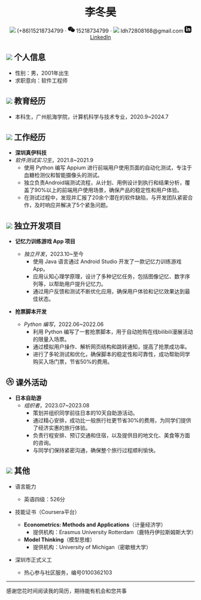 <center>
    <h1>李冬昊</h1>
    <div>
        <span>
            <img src="assets/phone-solid.svg" width="18px">
            (+86)15218734799
        </span>
        ·
        <span>
            <img src="assets/weixin.png" width="18px">
            15218734799
        </span>
        ·
        <span>
            <img src="assets/envelope-solid.svg" width="18px">
            ldh72808168@gmail.com
        </span>
        <span>
            <img src="linkedin.png" width="18px">
            <a href="https://www.linkedin.com/in/%E5%86%AC%E6%98%8A-%E6%9D%8E-b0bb882a0/">LinkedIn</a>
        </span>
    </div>
</center>

## <img src="assets/info-circle-solid.svg" width="20px"> 个人信息 

- 性别：男，2001年出生
- 求职意向：软件工程师

## <img src="assets/graduation-cap-solid.svg" width="20px"> 教育经历

- 本科生，广州航海学院，计算机科学与技术专业，2020.9~2024.7 

## <img src="assets/briefcase-solid.svg" width="20px"> 工作经历

- **深圳真伊科技** 
- *软件测试实习生*，2021.8~2021.9
  - 使用 Python 编写 Appium 进行前端用户使用页面的自动化测试，专注于血糖检测仪和智能摄像头的测试。
  - 独立负责Android端测试流程，从计划、用例设计到执行和结果分析，覆盖了90%以上的前端用户使用场景，确保产品的稳定性和用户体验。
  - 在测试过程中，发现并汇报了20余个潜在的软件缺陷，与开发团队紧密合作，及时响应并解决了5个紧急问题。

## <img src="assets/tools-solid.svg" width="20px"> 独立开发项目

- **记忆力训练游戏 App 项目**
  - *独立开发*，2023.10~至今
    - 使用 Java 语言通过 Android Studio 开发了一款记忆力训练游戏 App。
    - 应用认知心理学原理，设计了多种记忆任务，包括图像记忆、数字序列等，以帮助用户提升记忆力。
    - 通过用户反馈和测试不断优化应用，确保用户体验和记忆效果达到最佳状态。

- **抢票脚本开发**
  - *Python 编写*，2022.06~2022.06
    - 利用 Python 编写了一套抢票脚本，用于自动抢购在线bilibili漫展活动的限量入场票。
    - 通过模拟用户操作、解析网页结构和跳转通知，提高了抢票成功率。
    - 进行了多轮测试和优化，确保脚本的稳定性和可靠性，成功帮助同学购买入场门票，节省50%的费用。

## <img src="sport.svg" width="20px"> 课外活动

- **日本自助游**
  - *组织者*，2023.07~2023.08
    - 策划并组织同学前往日本的10天自助游活动。
    - 通过精心安排，成功比一般旅行社更节省30%的费用，为同学们提供了经济实惠的旅行体验。
    - 负责行程安排、预订交通和住宿，以及提供目的地文化、美食等方面的咨询。
    - 与同学们保持紧密沟通，确保整个旅行过程顺利愉快。

## <img src="assets/envelope-solid.svg" width="20px"> 其他

- 语言能力
  - 英语四级：526分

- 技能证书（Coursera平台）
    - **Econometrics: Methods and Applications**（计量经济学）
      - 提供机构：Erasmus University Rotterdam（鹿特丹伊拉斯姆斯大学）
    - **Model Thinking**（模型思维）
      - 提供机构：University of Michigan（密歇根大学）

 - 深圳市正式义工
    - 热心参与社区服务，编号0100362103

---

感谢您花时间阅读我的简历，期待能有机会和您共事
